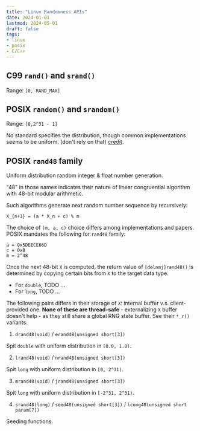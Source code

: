```yaml
---
title: "Linux Randomness APIs"
date: 2024-01-01
lastmod: 2024-05-01
draft: false
tags:
- linux
- posix
- C/C++
---
```


## C99 `rand()` and `srand()`

Range: `[0, RAND_MAX]`

## POSIX `random()` and `srandom()`

Range: `[0,2^31 - 1]`

No standard specifies the distribution, though common implementations seems to be uniform. (don't rely on that)
[credit](https://stackoverflow.com/questions/48454078/what-is-the-distribution-for-random-in-stdlib).

## POSIX `rand48` family

Uniform distribution random integer & float number generation.

"48" in those names indicates their nature of linear congruential algorithm with 48-bit modular arithmetic.

Such algorithms generate next random number sequence by recursively:

```
X_{n+1} = (a * X_n + c) % m
```

The choice of `(m, a, c)` choice differs among implementations and papers. POSIX mandates the following for `rand48` family:

```
a = 0x5DEECE66D
c = 0xB
m = 2^48
```

Once the next 48-bit `X` is computed, the return value of `[delnmj]rand48()` is determined by copying certain bits from `X` to the target data type.

- For `double`, TODO ...
- For `long`, TODO ...

The following pairs differs in their storage of `X`: internal buffer v.s. client-provided one. **None of these are thread-safe** - externalizing `X` buffer doesn't help - as they still share a global RNG state buffer. See their `*_r()` variants.

1. `drand48(void)` / `erand48(unsigned short[3])`

  Spit `double` with uniform distribution in `[0.0, 1.0)`.

2. `lrand48(void)` / `nrand48(unsigned short[3])`

  Spit `long` with uniform distribution in `[0, 2^31)`.

3. `mrand48(void)` / `jrand48(unsigned short[3])`

  Spit `long` with uniform distribution in `[-2^31, 2^31)`.

4. `srand48(long)` / `seed48(unsigned short[3])` / `lcong48(unsigned short param[7])`

Seeding functions.
